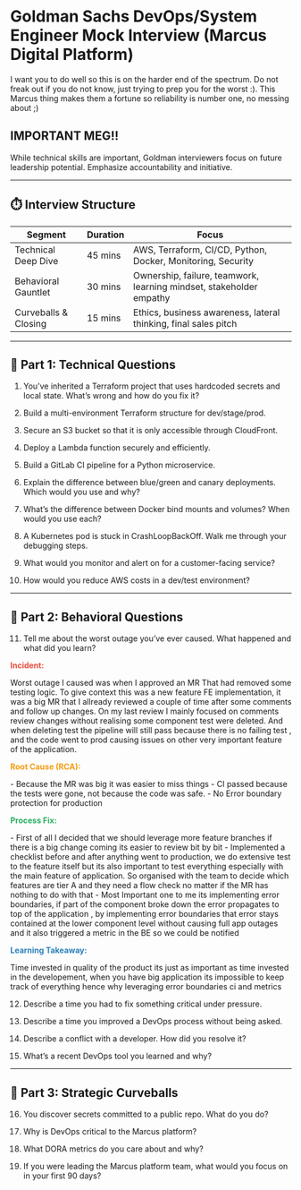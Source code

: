 # Goldman Sachs DevOps/System Engineer Mock Interview (Marcus Digital Platform)

I want you to do well so this is on the harder end of the spectrum. Do not freak out if you do not know, just trying to prep you for the worst :). This Marcus thing makes them a fortune so reliability is number one, no messing about ;)

## IMPORTANT MEG!!

While technical skills are important, Goldman interviewers focus on future leadership potential. Emphasize accountability and initiative.

---

## ⏱️ Interview Structure

| Segment                    | Duration | Focus                                                                 |
|----------------------------|----------|------------------------------------------------------------------------|
| Technical Deep Dive     | 45 mins  | AWS, Terraform, CI/CD, Python, Docker, Monitoring, Security            |
| Behavioral Gauntlet     | 30 mins  | Ownership, failure, teamwork, learning mindset, stakeholder empathy    |
| Curveballs & Closing     | 15 mins  | Ethics, business awareness, lateral thinking, final sales pitch        |

---

## 🔧 Part 1: Technical Questions

1. You’ve inherited a Terraform project that uses hardcoded secrets and local state. What’s wrong and how do you fix it?

2. Build a multi-environment Terraform structure for dev/stage/prod.

3. Secure an S3 bucket so that it is only accessible through CloudFront.

4. Deploy a Lambda function securely and efficiently.

5. Build a GitLab CI pipeline for a Python microservice.

6. Explain the difference between blue/green and canary deployments. Which would you use and why?

7. What’s the difference between Docker bind mounts and volumes? When would you use each?

8. A Kubernetes pod is stuck in CrashLoopBackOff. Walk me through your debugging steps.

9. What would you monitor and alert on for a customer-facing service?

10. How would you reduce AWS costs in a dev/test environment?

---

## 🤝 Part 2: Behavioral Questions

11. Tell me about the worst outage you’ve ever caused. What happened and what did you learn?
<p style="color:#e74c3c"><strong>Incident:</strong></p>  
Worst outage I caused was when I approved an MR That had removed some testing logic. To give context this was a new feature FE implementation, it was a big MR that I allready reviewed a couple of time after some comments and follow up changes. On my last review I mainly focused on comments review changes without realising some component test were deleted. And when deleting test the pipeline will still pass because there is no failing test , and the code went to prod causing issues on other very important feature of the application.

<p style="color:#f39c12"><strong>Root Cause (RCA):</strong></p>  
- Because the MR was big it was easier to miss things 
- CI passed because the tests were gone, not because the code was safe.
- No Error boundary protection for production

<p style="color:#27ae60"><strong>Process Fix:</strong></p>  
- First of all I decided that we should leverage more feature branches if there is a big change coming its easier to review bit by bit
- Implemented a checklist before and after anything went to production, we do extensive test to the feature itself but its also important to test everything especially with the main feature of application. So organised with the team to decide which features are tier A and they need a flow check no matter if the MR has nothing to do with that
- Most Important one to me its implementing error boundaries, if part of the component broke down the error propagates to top of the application , by implementing error boundaries that error stays contained at the lower component level without causing full app outages and it also triggered a metric in the BE so we could be notified 

<p style="color:#2980b9"><strong>Learning Takeaway:</strong></p>  
Time invested in quality of the product its just as important as time invested in the developement, when you have big application its impossible to keep track of everything hence why leveraging error boundaries ci and metrics 

12. Describe a time you had to fix something critical under pressure.

13. Describe a time you improved a DevOps process without being asked.

14. Describe a conflict with a developer. How did you resolve it?

15. What’s a recent DevOps tool you learned and why?

---

## 🧠 Part 3: Strategic Curveballs

16. You discover secrets committed to a public repo. What do you do?

17. Why is DevOps critical to the Marcus platform?

18. What DORA metrics do you care about and why?

19. If you were leading the Marcus platform team, what would you focus on in your first 90 days?